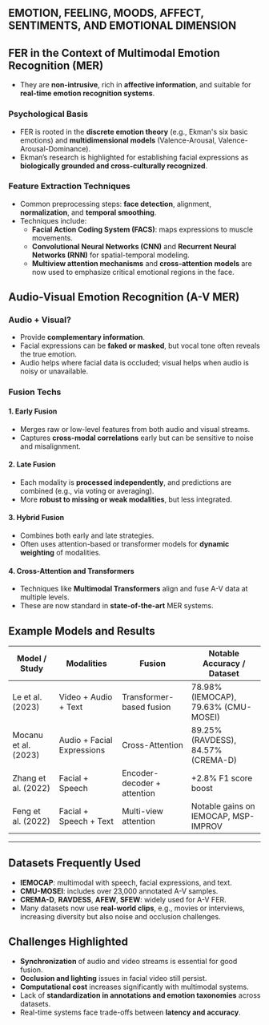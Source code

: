 ## **EMOTION, FEELING, MOODS, AFFECT, SENTIMENTS, AND EMOTIONAL DIMENSION**



## FER in the Context of Multimodal Emotion Recognition (MER)

- They are **non-intrusive**, rich in **affective information**, and suitable for **real-time emotion recognition systems**.

### Psychological Basis
- FER is rooted in the **discrete emotion theory** (e.g., Ekman's six basic emotions) and **multidimensional models** (Valence-Arousal, Valence-Arousal-Dominance).
- Ekman’s research is highlighted for establishing facial expressions as **biologically grounded and cross-culturally recognized**.

### Feature Extraction Techniques
- Common preprocessing steps: **face detection**, alignment, **normalization**, and **temporal smoothing**.
- Techniques include:
  - **Facial Action Coding System (FACS)**: maps expressions to muscle movements.
  - **Convolutional Neural Networks (CNN)** and **Recurrent Neural Networks (RNN)** for spatial-temporal modeling.
  - **Multiview attention mechanisms** and **cross-attention models** are now used to emphasize critical emotional regions in the face.


## Audio-Visual Emotion Recognition (A-V MER)

### Audio + Visual?
- Provide **complementary information**.
- Facial expressions can be **faked or masked**, but vocal tone often reveals the true emotion.
- Audio helps where facial data is occluded; visual helps when audio is noisy or unavailable.

### Fusion Techs

#### 1. **Early Fusion**
- Merges raw or low-level features from both audio and visual streams.
- Captures **cross-modal correlations** early but can be sensitive to noise and misalignment.

#### 2. **Late Fusion**
- Each modality is **processed independently**, and predictions are combined (e.g., via voting or averaging).
- More **robust to missing or weak modalities**, but less integrated.

#### 3. **Hybrid Fusion**
- Combines both early and late strategies.
- Often uses attention-based or transformer models for **dynamic weighting** of modalities.

#### 4. **Cross-Attention and Transformers**
- Techniques like **Multimodal Transformers** align and fuse A-V data at multiple levels.
- These are now standard in **state-of-the-art** MER systems.

## Example Models and Results

| Model / Study | Modalities | Fusion | Notable Accuracy / Dataset |
|---------------|------------|--------|-----------------------------|
| Le et al. (2023) | Video + Audio + Text | Transformer-based fusion | 78.98% (IEMOCAP), 79.63% (CMU-MOSEI) |
| Mocanu et al. (2023) | Audio + Facial Expressions | Cross-Attention | 89.25% (RAVDESS), 84.57% (CREMA-D) |
| Zhang et al. (2022) | Facial + Speech | Encoder-decoder + attention | +2.8% F1 score boost |
| Feng et al. (2022) | Facial + Speech + Text | Multi-view attention | Notable gains on IEMOCAP, MSP-IMPROV |

---

## Datasets Frequently Used
- **IEMOCAP**: multimodal with speech, facial expressions, and text.
- **CMU-MOSEI**: includes over 23,000 annotated A-V samples.
- **CREMA-D**, **RAVDESS**, **AFEW**, **SFEW**: widely used for A-V FER.
- Many datasets now use **real-world clips**, e.g., movies or interviews, increasing diversity but also noise and occlusion challenges.

## Challenges Highlighted
- **Synchronization** of audio and video streams is essential for good fusion.
- **Occlusion and lighting** issues in facial video still persist.
- **Computational cost** increases significantly with multimodal systems.
- Lack of **standardization in annotations and emotion taxonomies** across datasets.
- Real-time systems face trade-offs between **latency and accuracy**.
